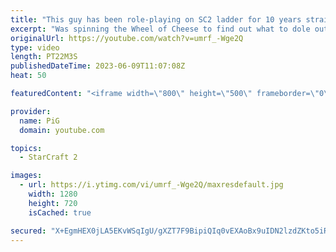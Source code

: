 ```yaml
---
title: "This guy has been role-playing on SC2 ladder for 10 years straight | Wheel of Cheese"
excerpt: "Was spinning the Wheel of Cheese to find out what to dole out on our unsuspecting StarCraft 2 ladder opponent when we ran into SLAMMER, who has been role-playing for like 10 years straight. In this game we landed on Cannon Rush! Is SLAMMER's hammer big enough? -- 🐷 Second Channel for Learning StarCraft"
originalUrl: https://youtube.com/watch?v=umrf_-Wge2Q
type: video
length: PT22M3S
publishedDateTime: 2023-06-09T11:07:08Z
heat: 50

featuredContent: "<iframe width=\"800\" height=\"500\" frameborder=\"0\" src=\"https://www.youtube.com/embed/umrf_-Wge2Q\" allow=\"accelerometer; autoplay; encrypted-media; gyroscope; picture-in-picture\" allowfullscreen></iframe>"

provider:
  name: PiG
  domain: youtube.com

topics:
  - StarCraft 2

images:
  - url: https://i.ytimg.com/vi/umrf_-Wge2Q/maxresdefault.jpg
    width: 1280
    height: 720
    isCached: true

secured: "X+EgmHEX0jLA5EKvWSqIgU/gXZT7F9BipiQIq0vEXAoBx9uIDN2lzdZKto5iRbMpR5uNdBQw4OnA/hXvhc55DitsUsZ1pd1EfOhSz/9BxkDW5C3D//pRT5FLg2TgvyR9wIIR9agojtGlSQwsrFL75Pr9feUHqW3u4G3scCknWVy9THjwN3TgEdH6ON2HXsPPC6oaxprviXbeB1zdoR3zwDQORfwVFD74ZDhurJwPJi0oqE32YWLv3bo4WEoRlJNlozWb4/Auri5kL4l7VC3L8abmkIx6LwHl6C9mhbUQ1/6HsBIL63PtkLPZQ9Fm6LZezuO1AD/a9iR1QBCslC3mord/OROJ9rIVMEWFrhXAMPcGD8dfjDj79BRo0jenqR62jaobhCbxeWMTxqDAfHLpszlOwjO5q/vzxOgcbPaaiZw=;sjWftI0HgZFoM3Xou6OBFQ=="
---
```


